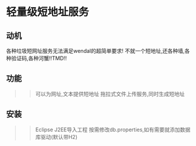 轻量级短地址服务
===============

动机
---------------
各种垃圾短网址服务无法满足wendal的超简单要求!
不就一个短地址,还各种墙,各种验证码,各种河蟹!!TMD!!

功能
---------------

>> 可以为网址,文本提供短地址
>> 拖拉式文件上传服务,同时生成短地址

安装
---------------

>> Eclipse J2EE导入工程
>> 按需修改db.properties,如有需要就添加数据库驱动(默认带H2)